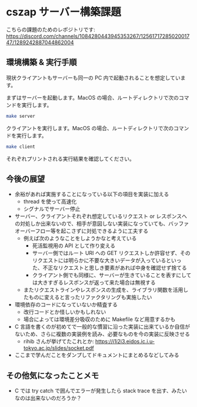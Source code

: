 # cszap サーバー構築課題

こちらの課題のためのレポジトリです: https://discord.com/channels/1084280443945353267/1256171728502001747/1289242887044862004

## 環境構築 & 実行手順

現状クライアントもサーバーも同一の PC 内で起動されることを想定しています。

まずはサーバーを起動します。MacOS の場合、ルートディレクトリで次のコマンドを実行します。

```sh
make server
```

クライアントを実行します。MacOS の場合、ルートディレクトリで次のコマンドを実行します。

```sh
make client
```

それぞれプリントされる実行結果を確認してください。

## 今後の展望

- 余裕があれば実施することになっている以下の項目を実装に加える
    - thread を使って高速化
    - シグナルでサーバー停止
- サーバー、クライアントそれぞれ想定しているリクエスト or レスポンスへの対処しか出来ないので、相手が意図しない実装になっていても、バッファオーバーフロー等を起こさずに対処できるように工夫する
    - 例えば次のようなことをしようかなと考えている
        - 死活監視用の API として作り変える
        - サーバー側ではルート URI への GET リクエストしか許容せず、そのリクエストには明らかに不要な大きいデータが入っているといった、不正なリクエストと思しき要素があれば中身を確認せず捨てる
        - クライアント側でも同様に、サーバーが生きていることを表すにしては大きすぎるレスポンスが返って来た場合は無視する
    - またリクエストラインやレスポンスの生成を、ライブラリ関数を活用したものに変えると言ったリファクタリングも実施したい
- 環境依存のコードになっていないか精査する
    - 改行コードとか怪しいかもしれない
    - 場合によっては環境差分吸収のために Makefile など用意するかも
- C 言語を書くのが初めてで一般的な慣習に沿った実装に出来ているか自信がないため、さらに複数の実装例を読み、必要なものを今の実装に反映させる
    - rihib さんが挙げてたこれとか: https://i1i2i3.eidos.ic.i.u-tokyo.ac.jp/slides/socket.pdf
- ここまで学んだことをダンプしてドキュメントにまとめるなどしてみる

## その他気になったことメモ

- C では try catch で囲んでエラーが発生したら stack trace を出す、みたいなのは出来ないのだろうか？
